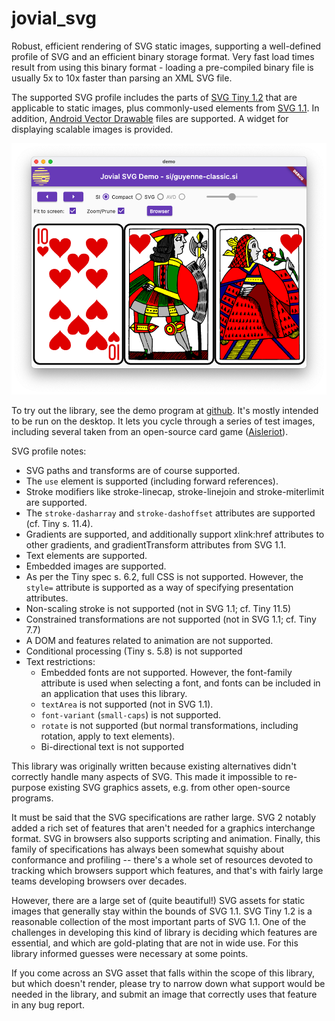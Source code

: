# jovial_svg 

Robust, efficient rendering of SVG static images, supporting a well-defined 
profile of SVG and an efficient binary storage format.  Very fast load times 
result from using this binary format - loading a pre-compiled binary file 
is usually 5x to 10x faster than parsing an XML SVG file.  

The supported SVG profile
includes the parts of 
[SVG Tiny 1.2](https://www.w3.org/TR/2008/REC-SVGTiny12-20081222/)
that are applicable to static images, plus commonly-used elements from
[SVG 1.1](https://www.w3.org/TR/2011/REC-SVG11-20110816/).  In addition,
[Android Vector Drawable](https://developer.android.com/guide/topics/graphics/vector-drawable-resources) files
are supported.  A widget for displaying scalable images is provided.

![](doc/images/demo_screen_shot.png)

To try out the library, see the demo program at
[github](https://github.com/zathras/jovial_svg/tree/main/demo).  It's mostly
intended to be run on the desktop.  It lets you cycle through a series of test
images, including several taken from an open-source card game
([Aisleriot](https://wiki.gnome.org/Apps/Aisleriot)).

SVG profile notes:

  *  SVG paths and transforms are of course supported.
  *  The `use` element is supported (including forward references).
  *  Stroke modifiers like stroke-linecap, stroke-linejoin and
     stroke-miterlimit are supported.
  *  The `stroke-dasharray` and `stroke-dashoffset` attributes are
     supported (cf. Tiny s. 11.4).
  *  Gradients are supported, and additionally support xlink:href attributes 
     to other gradients, and gradientTransform attributes from SVG 1.1.
  *  Text elements are supported.
  *  Embedded images are supported.
  *  As per the Tiny spec s. 6.2, full CSS is not supported.  However, the
     `style=` attribute is supported as a way of specifying presentation
     attributes.
  *  Non-scaling stroke is not supported (not in SVG 1.1; cf. Tiny 11.5)
  *  Constrained transformations are not supported (not in SVG 1.1;
     cf. Tiny 7.7)
  *  A DOM and features related to animation are not supported.
  *  Conditional processing (Tiny s. 5.8) is not supported
  *  Text restrictions:
      * Embedded fonts are not supported.  However, the font-family attribute
        is used when selecting a font, and fonts can be included in an 
        application that uses this library.
      * `textArea` is not supported (not in SVG 1.1).
      * `font-variant` (`small-caps`) is not supported.
      * `rotate` is not supported (but normal transformations, including 
         rotation, apply to text elements).
      * Bi-directional text is not supported

This library was originally written because existing alternatives didn't
correctly handle many aspects of SVG.  This made it impossible to re-purpose
existing SVG graphics assets, e.g. from other open-source programs.

It must be said that the SVG specifications are rather large.  SVG 2 notably
added a rich set of features that aren't needed for a graphics interchange
format.  SVG in browsers also supports scripting and animation.  Finally, this
family of specifications has always been somewhat squishy about conformance
and profiling -- there's a whole set of resources devoted to tracking which
browsers support which features, and that's with fairly large teams developing
browsers over decades.

However, there are a large set of (quite beautiful!) SVG assets for static
images that generally stay within the bounds of SVG 1.1.  SVG Tiny 1.2 is a
reasonable collection of the most important parts of SVG 1.1.  One of the 
challenges in developing this kind of library is deciding which features are 
essential, and which are gold-plating that are not in wide use.  For this 
library informed guesses were necessary at some points.  

If you come across an SVG
asset that falls within the scope of this library, but which doesn't render,
please try to narrow down what support would be needed in the library, and 
submit an image that correctly uses that feature in any bug report.

